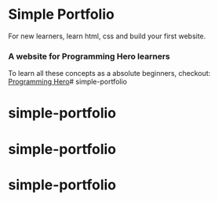 # Simple Portfolio
For new learners, learn html, css and build your first website. 

### A website for Programming Hero learners

To learn all these concepts as a absolute beginners, checkout: [Programming Hero](https://play.google.com/store/apps/details?id=com.learnprogramming.codecamp)# simple-portfolio
# simple-portfolio
# simple-portfolio
# simple-portfolio
